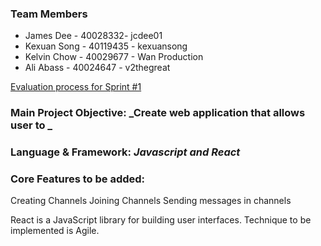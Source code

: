 ### Team Members

- James Dee - 40028332- jcdee01
- Kexuan Song  - 40119435  - kexuansong
- Kelvin Chow - 40029677 - Wan Production
- Ali Abass - 40024647 - v2thegreat

[Evaluation process for Sprint #1](https://docs.google.com/spreadsheets/d/1m2oJq7PKvzP8OgAam0FjtFtn3SmHSC2WBE3eOfvRmUw/edit?usp=sharing)

### Main Project Objective: _Create web application that allows user to _

### Language & Framework: _Javascript and React_

### Core Features to be added: 
Creating Channels
Joining Channels
Sending messages in channels

React is a JavaScript library for building user interfaces.
Technique to be implemented is Agile.

